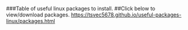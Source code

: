 ###Table of useful linux packages to install.
##Click below to view/download packages.
https://tsvec5678.github.io/useful-packages-linux/packages.html
